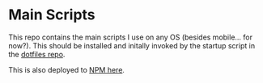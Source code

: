 # Main Scripts

This repo contains the main scripts I use on any OS (besides mobile... for now?). This should be installed and initally invoked by the startup script in the [dotfiles repo](https://github.com/aneuhold/dotfiles).

This is also deployed to [NPM here](https://www.npmjs.com/package/@aneuhold/main-scripts).